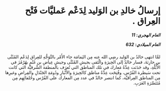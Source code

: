 <h1 dir="rtl">إرسالُ خالدِ بن الوَليد لِدَعْم عَمليَّات فَتْح العِراق  .</h1>

<h5 dir="rtl">العام الهجري:  11

العام الميلادي: 632

</h5>

<p dir="rtl">لمَّا انتهى خالدُ بن الوَليد رضِي الله عنه مِن اليَمامَة جاء الأَمْر بالتَّوَجُّهِ للعِراق لِدَعْم المُثَنَّى بن حارِثةَ، فسار خالدٌ إلى الحِيرَةِ والْتَقى بجيشِ المُثَنَّى وجيشِ عِياضِ بن غَنْمٍ بهُرْمُزَ في الأُبُلَّةِ، وقد حَدَثت عِدَّةُ مَعارك في تلك المناطق التي تُعرَف بالمنطقة الشَّرقيَّة التي كانت تحت سَيطرة الفُرْس، وفُتِحَت عِدَّةُ مناطق كالحِيرَةِ والأَنْبارِ ودُومَةِ الجَنْدَلِ والفِراضِ وغيرِها مِن المناطق العِراقيَّة، كما انتصر خالدٌ في عدد مِن المعارك على الفُرْس وحُلفائِهِم مِن مُتَنَصِّرَةِ العَرَبِ.</p></br>
